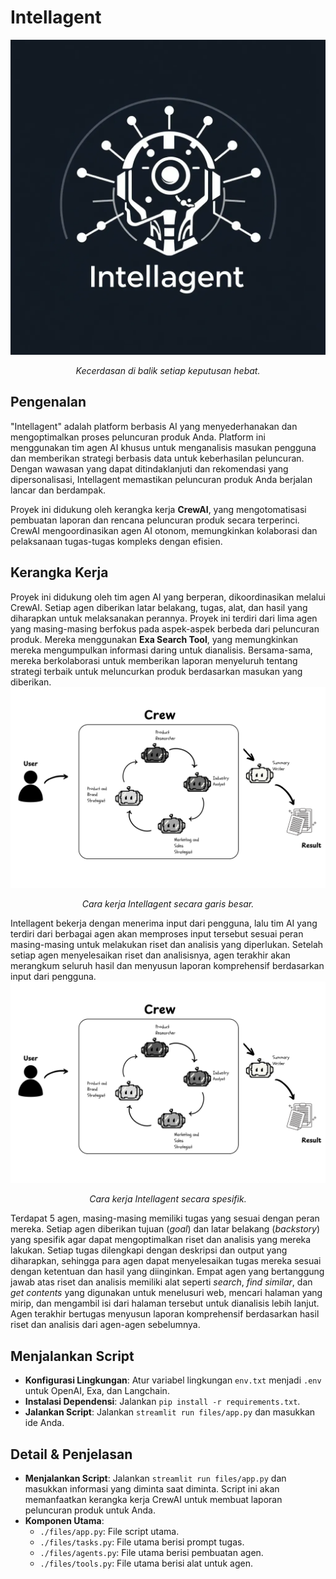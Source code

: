 # **Intellagent**

![Logo Intellagent](https://github.com/FTDS-assignment-bay/p2-final-project-ftds-018-hck-group-002/blob/main/images/logo-1.png)<br>
<p align="center" width="100%">
    <i>
    Kecerdasan di balik setiap keputusan hebat. </i><br>
</p>

## Pengenalan
"Intellagent" adalah platform berbasis AI yang menyederhanakan dan mengoptimalkan proses peluncuran produk Anda. Platform ini menggunakan tim agen AI khusus untuk menganalisis masukan pengguna dan memberikan strategi berbasis data untuk keberhasilan peluncuran. Dengan wawasan yang dapat ditindaklanjuti dan rekomendasi yang dipersonalisasi, Intellagent memastikan peluncuran produk Anda berjalan lancar dan berdampak.

Proyek ini didukung oleh kerangka kerja **CrewAI**, yang mengotomatisasi pembuatan laporan dan rencana peluncuran produk secara terperinci. CrewAI mengoordinasikan agen AI otonom, memungkinkan kolaborasi dan pelaksanaan tugas-tugas kompleks dengan efisien.

## Kerangka Kerja
Proyek ini didukung oleh tim agen AI yang berperan, dikoordinasikan melalui CrewAI. Setiap agen diberikan latar belakang, tugas, alat, dan hasil yang diharapkan untuk melaksanakan perannya. Proyek ini terdiri dari lima agen yang masing-masing berfokus pada aspek-aspek berbeda dari peluncuran produk. Mereka menggunakan **Exa Search Tool**, yang memungkinkan mereka mengumpulkan informasi daring untuk dianalisis. Bersama-sama, mereka berkolaborasi untuk memberikan laporan menyeluruh tentang strategi terbaik untuk meluncurkan produk berdasarkan masukan yang diberikan.
![Cara Kerja Intellagent](https://github.com/FTDS-assignment-bay/p2-final-project-ftds-018-hck-group-002/blob/main/images/Crew_general.png)<br>
<p align="center" width="100%">
    <i>
    Cara kerja Intellagent secara garis besar. </i><br>
</p>

Intellagent bekerja dengan menerima input dari pengguna, lalu tim AI yang terdiri dari berbagai agen akan memproses input tersebut sesuai peran masing-masing untuk melakukan riset dan analisis yang diperlukan. Setelah setiap agen menyelesaikan riset dan analisisnya, agen terakhir akan merangkum seluruh hasil dan menyusun laporan komprehensif berdasarkan input dari pengguna.
![Cara kerja Intellagent secara spesifik](https://github.com/FTDS-assignment-bay/p2-final-project-ftds-018-hck-group-002/blob/main/images/Crew_general.png)<br>
<p align="center" width="100%">
    <i>
    Cara kerja Intellagent secara spesifik. </i><br>
</p>

Terdapat 5 agen, masing-masing memiliki tugas yang sesuai dengan peran mereka. Setiap agen diberikan tujuan (*goal*) dan latar belakang (*backstory*) yang spesifik agar dapat mengoptimalkan riset dan analisis yang mereka lakukan. Setiap tugas dilengkapi dengan deskripsi dan output yang diharapkan, sehingga para agen dapat menyelesaikan tugas mereka sesuai dengan ketentuan dan hasil yang diinginkan. Empat agen yang bertanggung jawab atas riset dan analisis memiliki alat seperti *search*, *find similar*, dan *get contents* yang digunakan untuk menelusuri web, mencari halaman yang mirip, dan mengambil isi dari halaman tersebut untuk dianalisis lebih lanjut. Agen terakhir bertugas menyusun laporan komprehensif berdasarkan hasil riset dan analisis dari agen-agen sebelumnya.

## Menjalankan Script
- **Konfigurasi Lingkungan**: Atur variabel lingkungan `env.txt` menjadi `.env` untuk OpenAI, Exa, dan Langchain.
- **Instalasi Dependensi**: Jalankan `pip install -r requirements.txt`.
- **Jalankan Script**: Jalankan `streamlit run files/app.py` dan masukkan ide Anda.

## Detail & Penjelasan
- **Menjalankan Script**: Jalankan `streamlit run files/app.py` dan masukkan informasi yang diminta saat diminta. Script ini akan memanfaatkan kerangka kerja CrewAI untuk membuat laporan peluncuran produk untuk Anda.
- **Komponen Utama**:
  - `./files/app.py`: File script utama.
  - `./files/tasks.py`: File utama berisi prompt tugas.
  - `./files/agents.py`: File utama berisi pembuatan agen.
  - `./files/tools.py`: File utama berisi alat untuk agen.
